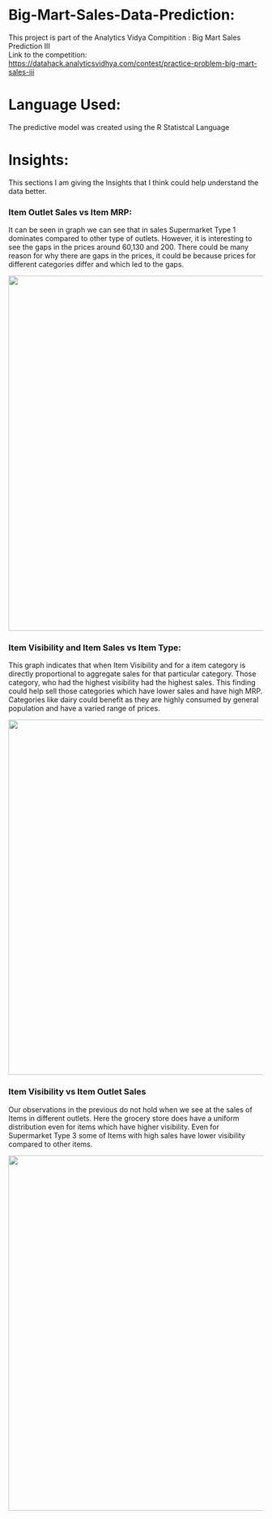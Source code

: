 # Big-Mart-Sales-Data-Prediction:

This project is part of the Analytics Vidya Compitition : Big Mart Sales Prediction III <br/>
Link to the competition: https://datahack.analyticsvidhya.com/contest/practice-problem-big-mart-sales-iii <br/>



# Language Used:
The predictive model was created using the R Statistcal Language <br/>


# Insights:

This sections I am giving the Insights that I think could help understand the data better. <br/>

### Item Outlet Sales vs Item MRP:

It can be seen in graph we can see that in sales Supermarket Type 1 dominates compared to other type of outlets. However, it is interesting to see the gaps in the prices around 60,130 and 200. There could be many reason for why there are gaps in the prices, it could be because prices for different categories differ and which led to the gaps.

<p align="center">
  <img src="https://user-images.githubusercontent.com/10596504/37639310-375edae2-2be7-11e8-95d6-ae4deaabf9e6.png" width="700"/>
</p>

### Item Visibility and Item Sales vs Item Type:

This graph indicates that when Item Visibility and for a item category is directly proportional to aggregate sales for that particular category. Those category, who had the highest visibility had the highest sales. This finding could help sell those categories which have lower sales and have high MRP. Categories like dairy could benefit as they are highly consumed by general population and have a varied range of prices.

<p align="center">
  <img src="https://user-images.githubusercontent.com/10596504/37639389-9cd9fa78-2be7-11e8-93b5-9e05faa35518.png" width="700"/>
</p>

### Item Visibility vs Item Outlet Sales

Our observations in the previous do not hold when we see at the sales of Items in different outlets. Here the grocery store does have a uniform distribution even for items which have higher visibility. Even for Supermarket Type 3 some of Items with high sales have lower visibility compared to other items.

<p align="center">
  <img src="https://user-images.githubusercontent.com/10596504/37639389-9cd9fa78-2be7-11e8-93b5-9e05faa35518.png" width="700"/>
</p>
